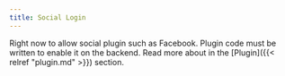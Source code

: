 ```yaml
---
title: Social Login
---
```


Right now to allow social plugin such as Facebook.
Plugin code must be written to enable it on the backend.
Read more about in the [Plugin]({{< relref "plugin.md" >}}) section.
